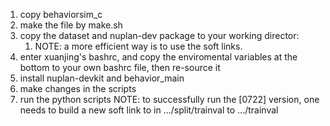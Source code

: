 1. copy behaviorsim_c
2. make the file by make.sh
3. copy the dataset and nuplan-dev package to your working director:
   1. NOTE: a more efficient way is to use the soft links.
4. enter xuanjing's bashrc, and copy the enviromental variables at the bottom to your own bashrc file, then re-source it
5. install nuplan-devkit and behavior_main
6. make changes in the scripts
7. run the python scripts
NOTE: to successfully run the [0722] version, one needs to build a new soft link to in .../split/trainval to .../trainval